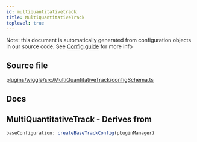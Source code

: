 ```yaml
---
id: multiquantitativetrack
title: MultiQuantitativeTrack
toplevel: true
---
```

Note: this document is automatically generated from configuration objects in
our source code. See [Config guide](/docs/config_guide) for more info

## Source file

[plugins/wiggle/src/MultiQuantitativeTrack/configSchema.ts](https://github.com/GMOD/jbrowse-components/blob/main/plugins/wiggle/src/MultiQuantitativeTrack/configSchema.ts)

## Docs










## MultiQuantitativeTrack - Derives from




```js
baseConfiguration: createBaseTrackConfig(pluginManager)
```


